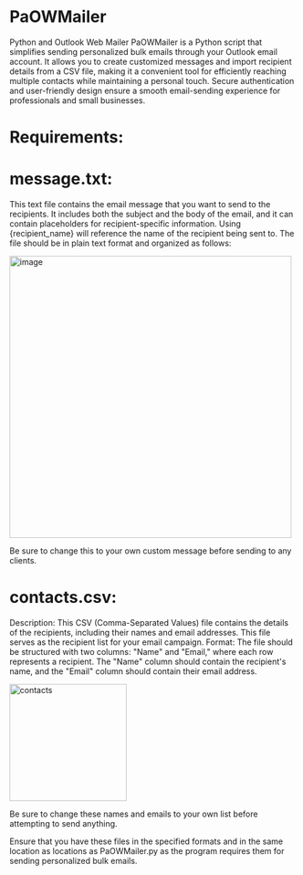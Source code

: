 # PaOWMailer
Python and Outlook Web Mailer
PaOWMailer is a Python script that simplifies sending personalized bulk emails through your Outlook email account. It allows you to create customized messages and import recipient details from a CSV file, making it a convenient tool for efficiently reaching multiple contacts while maintaining a personal touch. Secure authentication and user-friendly design ensure a smooth email-sending experience for professionals and small businesses.
# Requirements:

# message.txt:
This text file contains the email message that you want to send to the recipients. It includes both the subject and the body of the email, and it can contain placeholders for recipient-specific information. Using {recipient_name} will reference the name of the recipient being sent to.
The file should be in plain text format and organized as follows:

<img width="494" alt="image" src="https://github.com/l-urk/PaOWMailer/assets/112792604/36dbf696-260e-4c8d-8a6c-4162ac4240a6">

Be sure to change this to your own custom message before sending to any clients.

# contacts.csv:

Description: This CSV (Comma-Separated Values) file contains the details of the recipients, including their names and email addresses. This file serves as the recipient list for your email campaign.
Format: The file should be structured with two columns: "Name" and "Email," where each row represents a recipient. The "Name" column should contain the recipient's name, and the "Email" column should contain their email address.

<img width="205" alt="contacts" src="https://github.com/l-urk/PaOWMailer/assets/112792604/656e5c9e-3786-4204-bafe-914781067c6b">

Be sure to change these names and emails to your own list before attempting to send anything.

Ensure that you have these files in the specified formats and in the same location as locations as PaOWMailer.py as the program requires them for sending personalized bulk emails.
